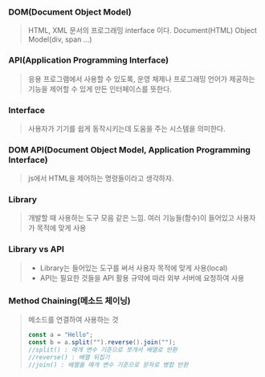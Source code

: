 ### DOM(Document Object Model)

> HTML, XML 문서의 프로그래밍 interface 이다.
> Document(HTML) Object Model(div, span ...)

### API(Application Programming Interface)

> 응용 프로그램에서 사용할 수 있도록, 운영 체제나 프로그래밍 언어가 제공하는 기능을 제어할 수 있게 만든 인터페이스를 뜻한다.

### Interface

> 사용자가 기기를 쉽게 동작시키는데 도움을 주는 시스템을 의미한다.

### DOM API(Document Object Model, Application Programming Interface)

> js에서 HTML을 제어하는 명령들이라고 생각하자.

### Library

> 개발할 때 사용하는 도구 모음 같은 느낌. 여러 기능들(함수)이 들어있고 사용자가 목적에 맞게 사용

### Library vs API

> - Library는 들어있는 도구를 써서 사용자 목적에 맞게 사용(local)
> - API는 필요한 것들을 API 활용 규약에 따라 외부 서버에 요청하여 사용

### Method Chaining(메소드 체이닝)

> 메소드를 연결하여 사용하는 것
>
> ```js
> const a = "Hello";
> const b = a.split("").reverse().join("");
> //split() : 매개 변수 기준으로 쪼개서 배열로 반환
> //reverse() : 배열 뒤집기
> //join() : 배열을 매개 변수 기준으로 문자로 병합 반환
> ```
